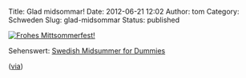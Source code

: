 Title: Glad midsommar!
Date: 2012-06-21 12:02
Author: tom
Category: Schweden
Slug: glad-midsommar
Status: published

[![Frohes
Mittsommerfest!](/pic/mosolgrytbord_s.jpg "Frohes Mittsommerfest!")](/pic/mosolgrytbord_l.jpg)

Sehenswert: [Swedish Midsummer for
Dummies](https://www.youtube.com/watch?v=u8ZLpGOOA1Q)  

([via](https://plus.google.com/102195144388135237932/posts/84hLAUaAfNL))

